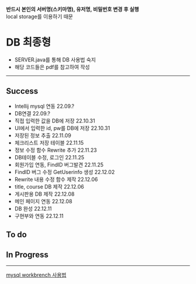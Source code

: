 **반드시 본인의 서버명(스키마명), 유저명, 비밀번호 변경 후 실행**\
local storage를 이용하기 때문

# DB 최종형
- SERVER.java를 통해 DB 사용법 숙지
- 해당 코드들은 pdf를 참고하여 작성
---
## Success
- Intellij mysql 연동                             22.09.?
- DB연결                                          22.09.?
- 직접 입력한 값을 DB에 저장                        22.10.31
- UI에서 입력한 id, pw를 DB에 저장                 22.10.31
- 저장된 정보 추출                                 22.11.09
- 체크리스트 저장 테이블                           22.11.15
- 정보 수정 함수 Rewrite 추가                     22.11.23
- DB테이블 수정, 로그인                           22.11.25
- 회원가입 연동, FindID 버그발견                  22.11.25
- FindID 버그 수정 GetUserinfo 생성               22.12.02
- Rewrite 내용 수정 함수 제작                     22.12.06
- title, course DB 제작                          22.12.06
- 게시판용 DB 제작                                22.12.08
- 메인 페이지 연동                                22.12.08
- DB 완성                                         22.12.11
- 구현부와 연동                                   22.12.11

## To do

## In Progress
---
[mysql workbrench 사용법](https://post.naver.com/viewer/postView.naver?volumeNo=31829227&memberNo=1085064)

